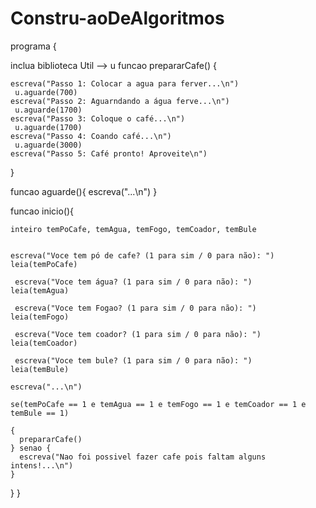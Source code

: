 # Constru-aoDeAlgoritmos

programa {

  inclua biblioteca Util --> u
  funcao prepararCafe() {

    escreva("Passo 1: Colocar a agua para ferver...\n")
     u.aguarde(700)
    escreva("Passo 2: Aguarndando a água ferve...\n")
     u.aguarde(1700)
    escreva("Passo 3: Coloque o café...\n")
     u.aguarde(1700)
    escreva("Passo 4: Coando café...\n")
     u.aguarde(3000)
    escreva("Passo 5: Café pronto! Aproveite\n")
  }

  funcao aguarde(){
    escreva("...\n")
  }

  funcao inicio(){

    inteiro temPoCafe, temAgua, temFogo, temCoador, temBule


    escreva("Voce tem pó de cafe? (1 para sim / 0 para não): ")
    leia(temPoCafe)

     escreva("Voce tem água? (1 para sim / 0 para não): ")
    leia(temAgua)

     escreva("Voce tem Fogao? (1 para sim / 0 para não): ")
    leia(temFogo)

     escreva("Voce tem coador? (1 para sim / 0 para não): ")
    leia(temCoador)

     escreva("Voce tem bule? (1 para sim / 0 para não): ")
    leia(temBule)

    escreva("...\n")

    se(temPoCafe == 1 e temAgua == 1 e temFogo == 1 e temCoador == 1 e temBule == 1)

    {
      prepararCafe()
    } senao {
      escreva("Nao foi possivel fazer cafe pois faltam alguns intens!...\n")
    }

  }
}
